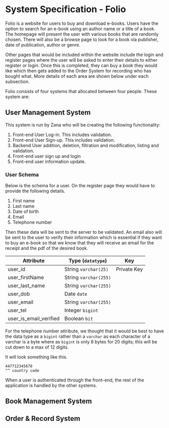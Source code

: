 # System Specification - Folio

Folio is a website for users to buy and download e-books. Users have the option to search for an e-book using an author name or a title of a book. The homepage will present the user with various books that are randomly chosen. There will also be a browse page to look for a book via publisher, date of publication, author or genre.

Other pages that would be included within the website include the login and register pages where the user will be asked to enter their details to either register or login. Once this is completed, they can buy a book they would like which then gets added to the Order System for recording who has bought what. More details of each area are shown below under each subsection.

Folio consists of four systems that allocated between four people. These system are:

## User Management System

This system is run by Zana who will be creating the following functionality:

1. Front-end User Log-in. This includes validation.
2. Front-end User Sign-up. This includes validation.
3. Backend User addition, deletion, filtration and modification, listing and validation.
4. Front-end user sign up and login
5. Front-end user information update.

### User Schema

Below is the schema for a user. On the register page they would have to provide the following details.

1. First name
2. Last name
3. Date of birth
4. Email
5. Telephone number

Then these data will be sent to the server to be validated. An email also will be sent to the user to verify their information which is essential if they want to buy an e-book so that we know that they will receive an email for the receipt and the pdf of the desired book.

| Attribute              | Type (`datatype`)     | Key         |
| ---------------------- | --------------------- | ----------- |
| user_id                | String `varchar(25)`  | Private Key |
| user_firstName         | String `varchar(255)` |             |
| user_last_name         | String `varchar(255)` |             |
| user_dob               | Date `date`           |             |
| user_email             | String `varchar(255)` |             |
| user_tel               | Integer `bigint`      |             |
| user_is_email_verified | Boolean `bit`         |             |

For the telephone number attribute, we thought that it would be best to have the data type as a `bigint` rather than a `varchar` as each character of a varchar is a byte where as `bigint` is only 8 bytes for 20 digits; this will be cut down to a max of 12 digits.

It will look something like this.

```
447712345678
^^ country code
```

When a user is authenticated through the front-end, the rest of the application is handled by the other systems.

## Book Management System

## Order & Record System
